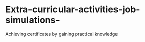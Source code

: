# Extra-curricular-activities-job-simulations-
Achieving certificates by gaining practical knowledge
